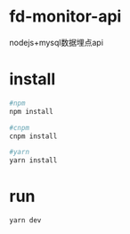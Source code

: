 # fd-monitor-api
nodejs+mysql数据埋点api

# install

```bash
#npm
npm install

#cnpm
cnpm install

#yarn
yarn install
```

# run

```bash
yarn dev
```
